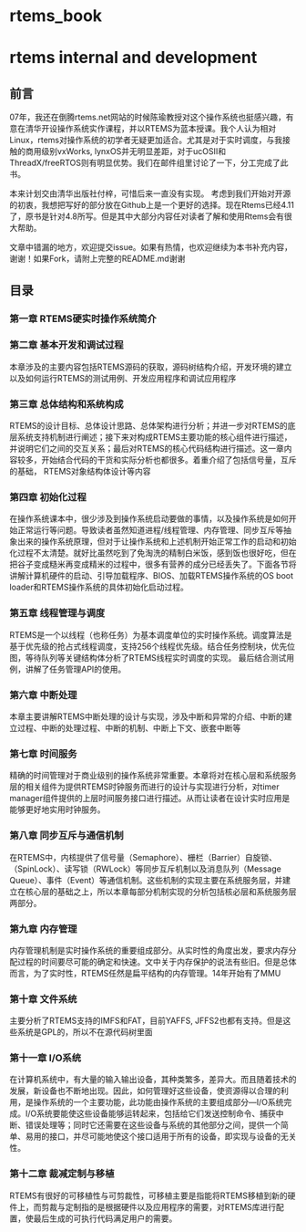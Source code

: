 # rtems_book
# rtems internal and development
## 前言
07年，我还在倒腾rtems.net网站的时候陈瑜教授对这个操作系统也挺感兴趣，有意在清华开设操作系统实作课程，并以RTEMS为蓝本授课。我个人认为相对Linux，rtems对操作系统的初学者无疑更加适合。尤其是对于实时调度，与我接触的商用级别vxWorks, lynxOS并无明显差距，对于ucOSII和ThreadX/freeRTOS则有明显优势。我们在邮件组里讨论了一下，分工完成了此书。

本来计划交由清华出版社付梓，可惜后来一直没有实现。 考虑到我们开始对开源的初衷，我想把写好的部分放在Github上是一个更好的选择。现在Rtems已经4.11了，原书是针对4.8所写。但是其中大部分内容任对读者了解和使用Rtems会有很大帮助。

文章中错漏的地方，欢迎提交issue。如果有热情，也欢迎继续为本书补充内容， 谢谢！如果Fork，请附上完整的README.md谢谢

## 目录
### 第一章 RTEMS硬实时操作系统简介
### 第二章 基本开发和调试过程
  本章涉及的主要内容包括RTEMS源码的获取，源码树结构介绍，开发环境的建立以及如何运行RTEMS的测试用例、开发应用程序和调试应用程序
### 第三章 总体结构和系统构成
  RTEMS的设计目标、总体设计思路、总体架构进行分析；并进一步对RTEMS的底层系统支持机制进行阐述；接下来对构成RTEMS主要功能的核心组件进行描述，并说明它们之间的交互关系；最后对RTEMS的核心代码结构进行描述。这一章内容较多，开始结合代码的干货和实际分析也都很多。着重介绍了包括信号量，互斥的基础， RTEMS对象结构体设计等内容
### 第四章 初始化过程
  在操作系统课本中，很少涉及到操作系统启动要做的事情，以及操作系统是如何开始正常运行等问题。导致读者虽然知道进程/线程管理、内存管理、同步互斥等抽象出来的操作系统原理，但对于让操作系统和上述机制开始正常工作的启动和初始化过程不太清楚。就好比虽然吃到了免淘洗的精制白米饭，感到饭也很好吃，但在把谷子变成糙米再变成精米的过程中，很多有营养的成分已经丢失了。下面各节将讲解计算机硬件的启动、引导加载程序、BIOS、加载RTEMS操作系统的OS boot loader和RTEMS操作系统的具体初始化启动过程。
### 第五章 线程管理与调度
  RTEMS是一个以线程（也称任务）为基本调度单位的实时操作系统。调度算法是基于优先级的抢占式线程调度，支持256个线程优先级。结合任务控制块，优先位图，等待队列等关键结构体分析了RTEMS线程实时调度的实现。 最后结合测试用例，讲解了任务管理API的使用。
### 第六章 中断处理
  本章主要讲解RTEMS中断处理的设计与实现，涉及中断和异常的介绍、中断的建立过程、中断的处理过程、中断的机制、中断上下文、嵌套中断等
### 第七章 时间服务
  精确的时间管理对于商业级别的操作系统非常重要。本章将对在核心层和系统服务层的相关组件为提供RTEMS时钟服务而进行的设计与实现进行分析，对timer manager组件提供的上层时间服务接口进行描述。从而让读者在设计实时应用是能够更好地实用时钟服务。
### 第八章 同步互斥与通信机制
  在RTEMS中，内核提供了信号量（Semaphore）、栅栏（Barrier）自旋锁、（SpinLock）、读写锁（RWLock）等同步互斥机制以及消息队列（Message Queue）、事件（Event）等通信机制。这些机制的实现主要在系统服务层，并建立在核心层的基础之上，所以本章每部分机制实现的分析包括核必层和系统服务层两部分。
### 第九章 内存管理
  内存管理机制是实时操作系统的重要组成部分。从实时性的角度出发，要求内存分配过程的时间要尽可能的确定和快速。文中关于内存保护的说法有些旧。但是总体而言，为了实时性，RTEMS任然是扁平结构的内存管理。14年开始有了MMU
### 第十章 文件系统
  主要分析了RTEMS支持的IMFS和FAT，目前YAFFS, JFFS2也都有支持。但是这些系统是GPL的，所以不在源代码树里面
### 第十一章 I/O系统
  在计算机系统中，有大量的输入输出设备，其种类繁多，差异大。而且随着技术的发展，新设备也不断地出现。因此，如何管理好这些设备，使资源得以合理的利用，是操作系统的一个主要功能，此功能由操作系统的主要组成部分—I/O系统完成。I/O系统要能使这些设备能够运转起来，包括给它们发送控制命令、捕获中断、错误处理等；同时它还需要在这些设备与系统的其他部分之间，提供一个简单、易用的接口，并尽可能地使这个接口适用于所有的设备，即实现与设备的无关性。
### 第十二章 裁减定制与移植
  RTEMS有很好的可移植性与可剪裁性，可移植主要是指能将RTEMS移植到新的硬件上，而剪裁与定制指的是根据硬件以及应用程序的需要，对RTEMS库进行配置，使最后生成的可执行代码满足用户的需要。
